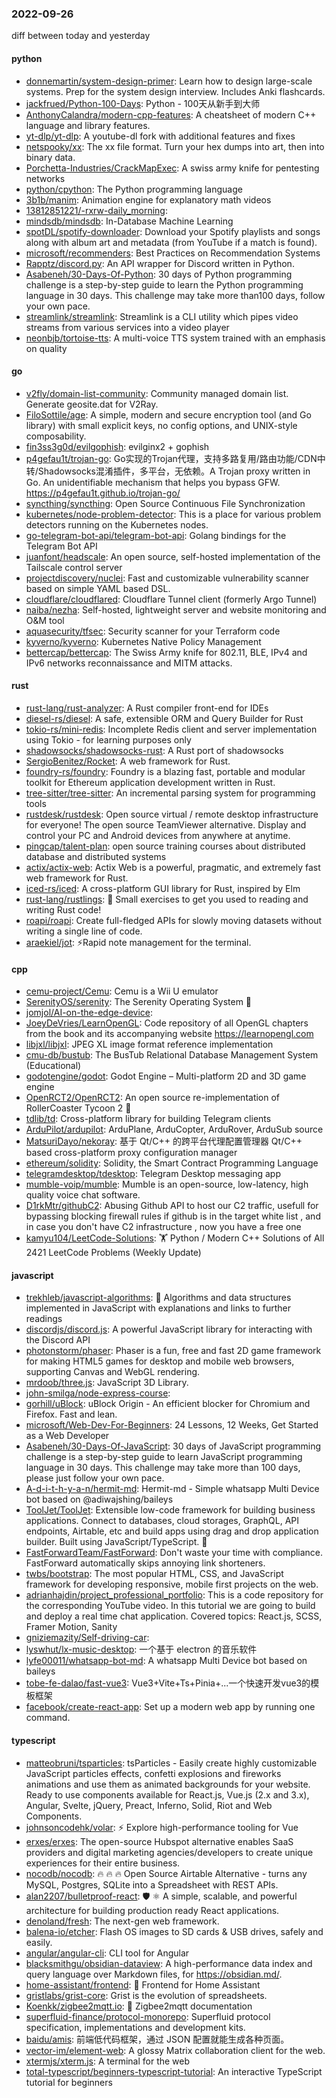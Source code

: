 ### 2022-09-26
diff between today and yesterday

#### python
* [donnemartin/system-design-primer](https://github.com/donnemartin/system-design-primer): Learn how to design large-scale systems. Prep for the system design interview. Includes Anki flashcards.
* [jackfrued/Python-100-Days](https://github.com/jackfrued/Python-100-Days): Python - 100天从新手到大师
* [AnthonyCalandra/modern-cpp-features](https://github.com/AnthonyCalandra/modern-cpp-features): A cheatsheet of modern C++ language and library features.
* [yt-dlp/yt-dlp](https://github.com/yt-dlp/yt-dlp): A youtube-dl fork with additional features and fixes
* [netspooky/xx](https://github.com/netspooky/xx): The xx file format. Turn your hex dumps into art, then into binary data.
* [Porchetta-Industries/CrackMapExec](https://github.com/Porchetta-Industries/CrackMapExec): A swiss army knife for pentesting networks
* [python/cpython](https://github.com/python/cpython): The Python programming language
* [3b1b/manim](https://github.com/3b1b/manim): Animation engine for explanatory math videos
* [13812851221/-rxrw-daily_morning](https://github.com/13812851221/-rxrw-daily_morning): 
* [mindsdb/mindsdb](https://github.com/mindsdb/mindsdb): In-Database Machine Learning
* [spotDL/spotify-downloader](https://github.com/spotDL/spotify-downloader): Download your Spotify playlists and songs along with album art and metadata (from YouTube if a match is found).
* [microsoft/recommenders](https://github.com/microsoft/recommenders): Best Practices on Recommendation Systems
* [Rapptz/discord.py](https://github.com/Rapptz/discord.py): An API wrapper for Discord written in Python.
* [Asabeneh/30-Days-Of-Python](https://github.com/Asabeneh/30-Days-Of-Python): 30 days of Python programming challenge is a step-by-step guide to learn the Python programming language in 30 days. This challenge may take more than100 days, follow your own pace.
* [streamlink/streamlink](https://github.com/streamlink/streamlink): Streamlink is a CLI utility which pipes video streams from various services into a video player
* [neonbjb/tortoise-tts](https://github.com/neonbjb/tortoise-tts): A multi-voice TTS system trained with an emphasis on quality

#### go
* [v2fly/domain-list-community](https://github.com/v2fly/domain-list-community): Community managed domain list. Generate geosite.dat for V2Ray.
* [FiloSottile/age](https://github.com/FiloSottile/age): A simple, modern and secure encryption tool (and Go library) with small explicit keys, no config options, and UNIX-style composability.
* [fin3ss3g0d/evilgophish](https://github.com/fin3ss3g0d/evilgophish): evilginx2 + gophish
* [p4gefau1t/trojan-go](https://github.com/p4gefau1t/trojan-go): Go实现的Trojan代理，支持多路复用/路由功能/CDN中转/Shadowsocks混淆插件，多平台，无依赖。A Trojan proxy written in Go. An unidentifiable mechanism that helps you bypass GFW. https://p4gefau1t.github.io/trojan-go/
* [syncthing/syncthing](https://github.com/syncthing/syncthing): Open Source Continuous File Synchronization
* [kubernetes/node-problem-detector](https://github.com/kubernetes/node-problem-detector): This is a place for various problem detectors running on the Kubernetes nodes.
* [go-telegram-bot-api/telegram-bot-api](https://github.com/go-telegram-bot-api/telegram-bot-api): Golang bindings for the Telegram Bot API
* [juanfont/headscale](https://github.com/juanfont/headscale): An open source, self-hosted implementation of the Tailscale control server
* [projectdiscovery/nuclei](https://github.com/projectdiscovery/nuclei): Fast and customizable vulnerability scanner based on simple YAML based DSL.
* [cloudflare/cloudflared](https://github.com/cloudflare/cloudflared): Cloudflare Tunnel client (formerly Argo Tunnel)
* [naiba/nezha](https://github.com/naiba/nezha): Self-hosted, lightweight server and website monitoring and O&M tool
* [aquasecurity/tfsec](https://github.com/aquasecurity/tfsec): Security scanner for your Terraform code
* [kyverno/kyverno](https://github.com/kyverno/kyverno): Kubernetes Native Policy Management
* [bettercap/bettercap](https://github.com/bettercap/bettercap): The Swiss Army knife for 802.11, BLE, IPv4 and IPv6 networks reconnaissance and MITM attacks.

#### rust
* [rust-lang/rust-analyzer](https://github.com/rust-lang/rust-analyzer): A Rust compiler front-end for IDEs
* [diesel-rs/diesel](https://github.com/diesel-rs/diesel): A safe, extensible ORM and Query Builder for Rust
* [tokio-rs/mini-redis](https://github.com/tokio-rs/mini-redis): Incomplete Redis client and server implementation using Tokio - for learning purposes only
* [shadowsocks/shadowsocks-rust](https://github.com/shadowsocks/shadowsocks-rust): A Rust port of shadowsocks
* [SergioBenitez/Rocket](https://github.com/SergioBenitez/Rocket): A web framework for Rust.
* [foundry-rs/foundry](https://github.com/foundry-rs/foundry): Foundry is a blazing fast, portable and modular toolkit for Ethereum application development written in Rust.
* [tree-sitter/tree-sitter](https://github.com/tree-sitter/tree-sitter): An incremental parsing system for programming tools
* [rustdesk/rustdesk](https://github.com/rustdesk/rustdesk): Open source virtual / remote desktop infrastructure for everyone! The open source TeamViewer alternative. Display and control your PC and Android devices from anywhere at anytime.
* [pingcap/talent-plan](https://github.com/pingcap/talent-plan): open source training courses about distributed database and distributed systems
* [actix/actix-web](https://github.com/actix/actix-web): Actix Web is a powerful, pragmatic, and extremely fast web framework for Rust.
* [iced-rs/iced](https://github.com/iced-rs/iced): A cross-platform GUI library for Rust, inspired by Elm
* [rust-lang/rustlings](https://github.com/rust-lang/rustlings): 🦀 Small exercises to get you used to reading and writing Rust code!
* [roapi/roapi](https://github.com/roapi/roapi): Create full-fledged APIs for slowly moving datasets without writing a single line of code.
* [araekiel/jot](https://github.com/araekiel/jot): ⚡Rapid note management for the terminal.

#### cpp
* [cemu-project/Cemu](https://github.com/cemu-project/Cemu): Cemu is a Wii U emulator
* [SerenityOS/serenity](https://github.com/SerenityOS/serenity): The Serenity Operating System 🐞
* [jomjol/AI-on-the-edge-device](https://github.com/jomjol/AI-on-the-edge-device): 
* [JoeyDeVries/LearnOpenGL](https://github.com/JoeyDeVries/LearnOpenGL): Code repository of all OpenGL chapters from the book and its accompanying website https://learnopengl.com
* [libjxl/libjxl](https://github.com/libjxl/libjxl): JPEG XL image format reference implementation
* [cmu-db/bustub](https://github.com/cmu-db/bustub): The BusTub Relational Database Management System (Educational)
* [godotengine/godot](https://github.com/godotengine/godot): Godot Engine – Multi-platform 2D and 3D game engine
* [OpenRCT2/OpenRCT2](https://github.com/OpenRCT2/OpenRCT2): An open source re-implementation of RollerCoaster Tycoon 2 🎢
* [tdlib/td](https://github.com/tdlib/td): Cross-platform library for building Telegram clients
* [ArduPilot/ardupilot](https://github.com/ArduPilot/ardupilot): ArduPlane, ArduCopter, ArduRover, ArduSub source
* [MatsuriDayo/nekoray](https://github.com/MatsuriDayo/nekoray): 基于 Qt/C++ 的跨平台代理配置管理器 Qt/C++ based cross-platform proxy configuration manager
* [ethereum/solidity](https://github.com/ethereum/solidity): Solidity, the Smart Contract Programming Language
* [telegramdesktop/tdesktop](https://github.com/telegramdesktop/tdesktop): Telegram Desktop messaging app
* [mumble-voip/mumble](https://github.com/mumble-voip/mumble): Mumble is an open-source, low-latency, high quality voice chat software.
* [D1rkMtr/githubC2](https://github.com/D1rkMtr/githubC2): Abusing Github API to host our C2 traffic, usefull for bypassing blocking firewall rules if github is in the target white list , and in case you don't have C2 infrastructure , now you have a free one
* [kamyu104/LeetCode-Solutions](https://github.com/kamyu104/LeetCode-Solutions): 🏋️ Python / Modern C++ Solutions of All 2421 LeetCode Problems (Weekly Update)

#### javascript
* [trekhleb/javascript-algorithms](https://github.com/trekhleb/javascript-algorithms): 📝 Algorithms and data structures implemented in JavaScript with explanations and links to further readings
* [discordjs/discord.js](https://github.com/discordjs/discord.js): A powerful JavaScript library for interacting with the Discord API
* [photonstorm/phaser](https://github.com/photonstorm/phaser): Phaser is a fun, free and fast 2D game framework for making HTML5 games for desktop and mobile web browsers, supporting Canvas and WebGL rendering.
* [mrdoob/three.js](https://github.com/mrdoob/three.js): JavaScript 3D Library.
* [john-smilga/node-express-course](https://github.com/john-smilga/node-express-course): 
* [gorhill/uBlock](https://github.com/gorhill/uBlock): uBlock Origin - An efficient blocker for Chromium and Firefox. Fast and lean.
* [microsoft/Web-Dev-For-Beginners](https://github.com/microsoft/Web-Dev-For-Beginners): 24 Lessons, 12 Weeks, Get Started as a Web Developer
* [Asabeneh/30-Days-Of-JavaScript](https://github.com/Asabeneh/30-Days-Of-JavaScript): 30 days of JavaScript programming challenge is a step-by-step guide to learn JavaScript programming language in 30 days. This challenge may take more than 100 days, please just follow your own pace.
* [A-d-i-t-h-y-a-n/hermit-md](https://github.com/A-d-i-t-h-y-a-n/hermit-md): Hermit-md - Simple whatsapp Multi Device bot based on @adiwajshing/baileys
* [ToolJet/ToolJet](https://github.com/ToolJet/ToolJet): Extensible low-code framework for building business applications. Connect to databases, cloud storages, GraphQL, API endpoints, Airtable, etc and build apps using drag and drop application builder. Built using JavaScript/TypeScript. 🚀
* [FastForwardTeam/FastForward](https://github.com/FastForwardTeam/FastForward): Don't waste your time with compliance. FastForward automatically skips annoying link shorteners.
* [twbs/bootstrap](https://github.com/twbs/bootstrap): The most popular HTML, CSS, and JavaScript framework for developing responsive, mobile first projects on the web.
* [adrianhajdin/project_professional_portfolio](https://github.com/adrianhajdin/project_professional_portfolio): This is a code repository for the corresponding YouTube video. In this tutorial we are going to build and deploy a real time chat application. Covered topics: React.js, SCSS, Framer Motion, Sanity
* [gniziemazity/Self-driving-car](https://github.com/gniziemazity/Self-driving-car): 
* [lyswhut/lx-music-desktop](https://github.com/lyswhut/lx-music-desktop): 一个基于 electron 的音乐软件
* [lyfe00011/whatsapp-bot-md](https://github.com/lyfe00011/whatsapp-bot-md): A whatsapp Multi Device bot based on baileys
* [tobe-fe-dalao/fast-vue3](https://github.com/tobe-fe-dalao/fast-vue3): Vue3+Vite+Ts+Pinia+...一个快速开发vue3的模板框架
* [facebook/create-react-app](https://github.com/facebook/create-react-app): Set up a modern web app by running one command.

#### typescript
* [matteobruni/tsparticles](https://github.com/matteobruni/tsparticles): tsParticles - Easily create highly customizable JavaScript particles effects, confetti explosions and fireworks animations and use them as animated backgrounds for your website. Ready to use components available for React.js, Vue.js (2.x and 3.x), Angular, Svelte, jQuery, Preact, Inferno, Solid, Riot and Web Components.
* [johnsoncodehk/volar](https://github.com/johnsoncodehk/volar): ⚡ Explore high-performance tooling for Vue
* [erxes/erxes](https://github.com/erxes/erxes): The open-source Hubspot alternative enables SaaS providers and digital marketing agencies/developers to create unique experiences for their entire business.
* [nocodb/nocodb](https://github.com/nocodb/nocodb): 🔥 🔥 🔥 Open Source Airtable Alternative - turns any MySQL, Postgres, SQLite into a Spreadsheet with REST APIs.
* [alan2207/bulletproof-react](https://github.com/alan2207/bulletproof-react): 🛡️ ⚛️ A simple, scalable, and powerful architecture for building production ready React applications.
* [denoland/fresh](https://github.com/denoland/fresh): The next-gen web framework.
* [balena-io/etcher](https://github.com/balena-io/etcher): Flash OS images to SD cards & USB drives, safely and easily.
* [angular/angular-cli](https://github.com/angular/angular-cli): CLI tool for Angular
* [blacksmithgu/obsidian-dataview](https://github.com/blacksmithgu/obsidian-dataview): A high-performance data index and query language over Markdown files, for https://obsidian.md/.
* [home-assistant/frontend](https://github.com/home-assistant/frontend): 🍭 Frontend for Home Assistant
* [gristlabs/grist-core](https://github.com/gristlabs/grist-core): Grist is the evolution of spreadsheets.
* [Koenkk/zigbee2mqtt.io](https://github.com/Koenkk/zigbee2mqtt.io): 📘 Zigbee2mqtt documentation
* [superfluid-finance/protocol-monorepo](https://github.com/superfluid-finance/protocol-monorepo): Superfluid protocol specification, implementations and development kits.
* [baidu/amis](https://github.com/baidu/amis): 前端低代码框架，通过 JSON 配置就能生成各种页面。
* [vector-im/element-web](https://github.com/vector-im/element-web): A glossy Matrix collaboration client for the web.
* [xtermjs/xterm.js](https://github.com/xtermjs/xterm.js): A terminal for the web
* [total-typescript/beginners-typescript-tutorial](https://github.com/total-typescript/beginners-typescript-tutorial): An interactive TypeScript tutorial for beginners

